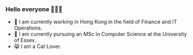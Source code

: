 ### Hello everyone 🧑‍🤝‍🧑
- 🏢 I am currently working in Hong Kong in the field of Finance and IT Operations.
- 📖 I am currently pursuing an MSc in Computer Science at the University of Essex.
- 😸 I am a Cat Lover.

